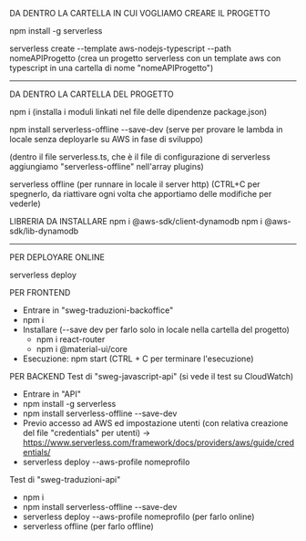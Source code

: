DA DENTRO LA CARTELLA IN CUI VOGLIAMO CREARE IL PROGETTO

npm install -g serverless

serverless create --template aws-nodejs-typescript --path nomeAPIProgetto (crea un progetto serverless con un template aws con typescript in una cartella di nome "nomeAPIProgetto")

-----------------

DA DENTRO LA CARTELLA DEL PROGETTO

npm i (installa i moduli linkati nel file delle dipendenze package.json)

npm install serverless-offline --save-dev (serve per provare le lambda in locale senza deployarle su AWS in fase di sviluppo)

(dentro il file serverless.ts, che è il file di configurazione di serverless aggiungiamo "serverless-offline" nell'array plugins)

serverless offline (per runnare in locale il server http)
(CTRL+C per spegnerlo, da riattivare ogni volta che apportiamo delle modifiche per vederle)


LIBRERIA DA INSTALLARE
npm i @aws-sdk/client-dynamodb
npm i @aws-sdk/lib-dynamodb

-----------------

PER DEPLOYARE ONLINE

serverless deploy

PER FRONTEND

- Entrare in "sweg-traduzioni-backoffice"
- npm i 
- Installare (--save dev per farlo solo in locale nella cartella del progetto)
    - npm i react-router
    - npm i @material-ui/core
- Esecuzione: npm start (CTRL + C per terminare l'esecuzione)

PER BACKEND 
Test di "sweg-javascript-api" (si vede il test su CloudWatch)
- Entrare in "API"
- npm install -g serverless
- npm install serverless-offline --save-dev
- Previo accesso ad AWS ed impostazione utenti
(con relativa creazione del file "credentials" per utenti) -> 
https://www.serverless.com/framework/docs/providers/aws/guide/credentials/
- serverless deploy --aws-profile nomeprofilo

Test di "sweg-traduzioni-api"
- npm i
- npm install serverless-offline --save-dev
- serverless deploy --aws-profile nomeprofilo (per farlo online)
- serverless offline (per farlo offline)